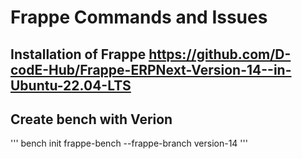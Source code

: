 # Frappe Commands and Issues

## Installation of Frappe https://github.com/D-codE-Hub/Frappe-ERPNext-Version-14--in-Ubuntu-22.04-LTS

## Create bench with Verion

'''
bench init frappe-bench --frappe-branch version-14
'''
